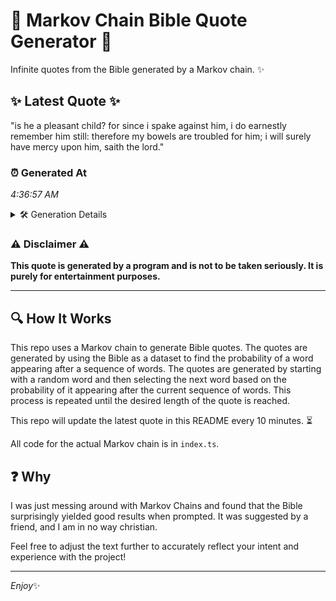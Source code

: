 # 📖 Markov Chain Bible Quote Generator 📖

Infinite quotes from the Bible generated by a Markov chain. ✨

## ✨ Latest Quote ✨
"is he a pleasant child? for since i spake against him, i do earnestly remember him still: therefore my bowels are troubled for him; i will surely have mercy upon him, saith the lord."

### ⏰ Generated At
*4:36:57 AM*

<details>
    <summary>🛠️ Generation Details</summary>
    <p>
        <strong>🌱 Seed:</strong> is<br>
        <strong>🔄 Iterations:</strong> 33<br>
        <strong>📜 Context History:</strong><br>[ is ]: he<br>[ is, he ]: a<br>[ is, he, a ]: pleasant<br>[ is, he, a, pleasant ]: child?<br>[ is, he, a, pleasant, child? ]: for<br>[ is, he, a, pleasant, child?, for ]: since<br>[ he, a, pleasant, child?, for, since ]: i<br>[ a, pleasant, child?, for, since, i ]: spake<br>[ pleasant, child?, for, since, i, spake ]: against<br>[ child?, for, since, i, spake, against ]: him,<br>[ for, since, i, spake, against, him, ]: i<br>[ since, i, spake, against, him,, i ]: do<br>[ i, spake, against, him,, i, do ]: earnestly<br>[ spake, against, him,, i, do, earnestly ]: remember<br>[ against, him,, i, do, earnestly, remember ]: him<br>[ him,, i, do, earnestly, remember, him ]: still:<br>[ i, do, earnestly, remember, him, still: ]: therefore<br>[ do, earnestly, remember, him, still:, therefore ]: my<br>[ earnestly, remember, him, still:, therefore, my ]: bowels<br>[ remember, him, still:, therefore, my, bowels ]: are<br>[ him, still:, therefore, my, bowels, are ]: troubled<br>[ still:, therefore, my, bowels, are, troubled ]: for<br>[ therefore, my, bowels, are, troubled, for ]: him;<br>[ my, bowels, are, troubled, for, him; ]: i<br>[ bowels, are, troubled, for, him;, i ]: will<br>[ are, troubled, for, him;, i, will ]: surely<br>[ troubled, for, him;, i, will, surely ]: have<br>[ for, him;, i, will, surely, have ]: mercy<br>[ him;, i, will, surely, have, mercy ]: upon<br>[ i, will, surely, have, mercy, upon ]: him,<br>[ will, surely, have, mercy, upon, him, ]: saith<br>[ surely, have, mercy, upon, him,, saith ]: the<br>[ have, mercy, upon, him,, saith, the ]: lord.<br>
    </p>
</details>

### ⚠️ Disclaimer ⚠️
**This quote is generated by a program and is not to be taken seriously. It is purely for entertainment purposes.**

---

## 🔍 How It Works

This repo uses a Markov chain to generate Bible quotes. The quotes are generated by using the Bible as a dataset to find the probability of a word appearing after a sequence of words. The quotes are generated by starting with a random word and then selecting the next word based on the probability of it appearing after the current sequence of words. This process is repeated until the desired length of the quote is reached.

This repo will update the latest quote in this README every 10 minutes. ⏳

All code for the actual Markov chain is in `index.ts`.

## ❓ Why

I was just messing around with Markov Chains and found that the Bible surprisingly yielded good results when prompted. 
It was suggested by a friend, and I am in no way christian.

Feel free to adjust the text further to accurately reflect your intent and experience with the project!

---

*Enjoy*✨
